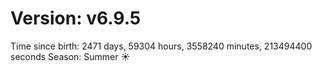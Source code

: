 # Version: v6.9.5
Time since birth: 2471 days, 59304 hours, 3558240 minutes, 213494400 seconds
Season: Summer ☀️
